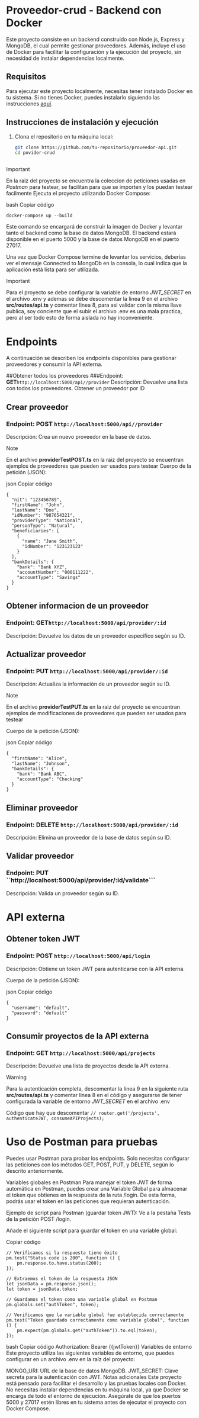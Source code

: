 # Proveedor-crud - Backend con Docker

Este proyecto consiste en un backend construido con Node.js, Express y MongoDB, el cual permite gestionar proveedores. Además, incluye el uso de Docker para facilitar la configuración y la ejecución del proyecto, sin necesidad de instalar dependencias localmente.

## Requisitos

Para ejecutar este proyecto localmente, necesitas tener instalado Docker en tu sistema. Si no tienes Docker, puedes instalarlo siguiendo las instrucciones [aquí](https://docs.docker.com/get-docker/).


## Instrucciones de instalación y ejecución

1. Clona el repositorio en tu máquina local:

   ```bash
   git clone https://github.com/tu-repositorio/proveedor-api.git
   cd povider-crud



>[!IMPORTANT]
>En la raiz del proyecto se encuentra la coleccion de peticiones usadas en *Postman* para testear, se facilitan para que se importen y los puedan testear facilmente
Ejecuta el proyecto utilizando Docker Compose:

bash
Copiar código
```
docker-compose up --build
```
Este comando se encargará de construir la imagen de Docker y levantar tanto el backend como la base de datos MongoDB. El backend estará disponible en el puerto 5000 y la base de datos MongoDB en el puerto 27017.

Una vez que Docker Compose termine de levantar los servicios, deberías ver el mensaje Connected to MongoDb en la consola, lo cual indica que la aplicación está lista para ser utilizada.
>[!IMPORTANT]
>Para el proyecto se debe configurar la variable de entorno  *JWT_SECRET* en el archivo .env y ademas se debe descomentar la linea 9 en el archivo **src/routes/api.ts** y comentar linea 8, para asi validar con la misma llave publica, soy conciente que el subir el archivo .env es una mala practica, pero al ser todo esto de forma aislada no hay inconveniente.

# Endpoints
A continuación se describen los endpoints disponibles para gestionar proveedores y consumir la API externa.

##Obtener todos los proveedores
###Endpoint: **GET**```http://localhost:5000/api//provider```
Descripción: Devuelve una lista con todos los proveedores.
Obtener un proveedor por ID

## Crear proveedor
### Endpoint: **POST** ```http://localhost:5000/api//provider```
Descripción: Crea un nuevo proveedor en la base de datos.

>[!NOTE]
> En el archivo **providerTestPOST.ts** en la raiz del proyecto se encuentran ejemplos de proveedores que pueden ser usados para testear
Cuerpo de la petición (JSON):

json
Copiar código
```
{
  "nit": "123456789",
  "firstName": "John",
  "lastName": "Doe",
  "idNumber": "987654321",
  "providerType": "National",
  "personType": "Natural",
  "beneficiaries": [
    {
      "name": "Jane Smith",
      "idNumber": "123123123"
    }
  ],
  "bankDetails": {
    "bank": "Bank XYZ",
    "accountNumber": "000111222",
    "accountType": "Savings"
  }
}
```

## Obtener informacion de un proveedor
### Endpoint: **GET**```http://localhost:5000/api/provider/:id```
Descripción: Devuelve los datos de un proveedor específico según su ID.

## Actualizar proveedor
### Endpoint: **PUT** ```http://localhost:5000/api/provider/:id```
Descripción: Actualiza la información de un proveedor según su ID.
>[!NOTE]
> En el archivo **providerTestPUT.ts** en la raiz del proyecto se encuentran ejemplos de modificaciones de proveedores que pueden ser usados para testear

Cuerpo de la petición (JSON):

json
Copiar código
```
{
  "firstName": "Alice",
  "lastName": "Johnson",
  "bankDetails": {
    "bank": "Bank ABC",
    "accountType": "Checking"
  }
}
```

## Eliminar proveedor
### Endpoint: **DELETE** ```http://localhost:5000/api/provider/:id```
Descripción: Elimina un proveedor de la base de datos según su ID.

## Validar proveedor
### Endpoint: **PUT** ``http://localhost:5000/api/provider/:id/validate```
Descripción: Valida un proveedor según su ID.
# API externa

## Obtener token JWT
### Endpoint: **POST** ``http://localhost:5000/api/login``
Descripción: Obtiene un token JWT para autenticarse con la API externa.

Cuerpo de la petición (JSON):

json
Copiar código
```
{
  "username": "default",
  "password": "default"
}
```
## Consumir proyectos de la API externa
### Endpoint: **GET** ``http://localhost:5000/api/projects``
Descripción: Devuelve una lista de proyectos desde la API externa.
>[!WARNING]
> Para la autenticación completa, descomentar la linea 9 en la siguiente ruta **src/routes/api.ts** y comentar linea 8 en el código y asegurarse de tener configurada la variable de entorno *JWT_SECRET* en el archivo .env

Código que hay que descomentar
```// router.get('/projects', authenticateJWT, consumeAPIProjects);```

# Uso de Postman para pruebas
Puedes usar Postman para probar los endpoints. Solo necesitas configurar las peticiones con los métodos GET, POST, PUT, y DELETE, según lo descrito anteriormente.

Variables globales en Postman
Para manejar el token JWT de forma automática en Postman, puedes crear una Variable Global para almacenar el token que obtienes en la respuesta de la ruta /login. De esta forma, podrás usar el token en las peticiones que requieran autenticación.

Ejemplo de script para Postman (guardar token JWT):
Ve a la pestaña Tests de la petición POST /login.

Añade el siguiente script para guardar el token en una variable global:

Copiar código
```
// Verificamos si la respuesta tiene éxito 
pm.test("Status code is 200", function () {
    pm.response.to.have.status(200);
});

// Extraemos el token de la respuesta JSON
let jsonData = pm.response.json();
let token = jsonData.token; 

// Guardamos el token como una variable global en Postman
pm.globals.set("authToken", token);

// Verificamos que la variable global fue establecida correctamente
pm.test("Token guardado correctamente como variable global", function () {
    pm.expect(pm.globals.get("authToken")).to.eql(token);
});
```

bash
Copiar código
Authorization: Bearer {{jwtToken}}
Variables de entorno
Este proyecto utiliza las siguientes variables de entorno, que puedes configurar en un archivo .env en la raíz del proyecto:

MONGO_URI: URL de la base de datos MongoDB.
JWT_SECRET: Clave secreta para la autenticación con JWT.
Notas adicionales
Este proyecto está pensado para facilitar el desarrollo y las pruebas locales con Docker. No necesitas instalar dependencias en tu máquina local, ya que Docker se encarga de todo el entorno de ejecución.
Asegúrate de que los puertos 5000 y 27017 estén libres en tu sistema antes de ejecutar el proyecto con Docker Compose.

